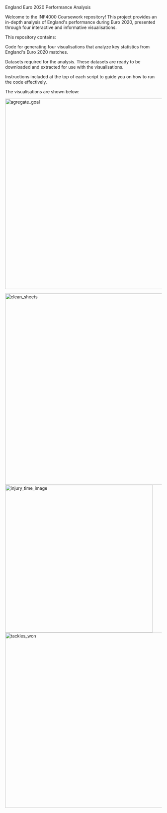
England Euro 2020 Performance Analysis

Welcome to the INF4000 Coursework repository! This project provides an in-depth analysis of England's performance during Euro 2020, presented through four interactive and informative visualisations.



This repository contains: 

Code for generating four visualisations that analyze key statistics from England's Euro 2020 matches.

Datasets required for the analysis. These datasets are ready to be downloaded and extracted for use with the visualisations.

Instructions included at the top of each script to guide you on how to run the code effectively.


The visualisations are shown below:





<img width="611" alt="agregate_goal" src="https://github.com/user-attachments/assets/d8cc94de-2d45-4e4c-a699-e51fe1697eff" /> <br />




<img width="614" alt="clean_sheets" src="https://github.com/user-attachments/assets/57846285-f332-4350-a846-7cfdb6ea4076" />



<img width="474" alt="injury_time_image" src="https://github.com/user-attachments/assets/140f87fb-6c92-42ff-8473-00f840da1275" />


<img width="562" alt="tackles_won" src="https://github.com/user-attachments/assets/58522d4e-4a0f-4566-b1a1-de2c9f9c1560" />




